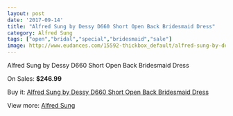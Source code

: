 ```yaml
---
layout: post
date: '2017-09-14'
title: "Alfred Sung by Dessy D660 Short Open Back Bridesmaid Dress"
category: Alfred Sung
tags: ["open","bridal","special","bridesmaid","sale"]
image: http://www.eudances.com/15592-thickbox_default/alfred-sung-by-dessy-d660-short-open-back-bridesmaid-dress.jpg
---
```

Alfred Sung by Dessy D660 Short Open Back Bridesmaid Dress

On Sales: **$246.99**
<a href="https://www.eudances.com/en/alfred-sung/4608-alfred-sung-by-dessy-d660-short-open-back-bridesmaid-dress.html"><amp-img layout="responsive" width="600" height="600" src="//www.eudances.com/15592-thickbox_default/alfred-sung-by-dessy-d660-short-open-back-bridesmaid-dress.jpg" alt="Alfred Sung by Dessy D660 Short Open Back Bridesmaid Dress 0" /></a>
<a href="https://www.eudances.com/en/alfred-sung/4608-alfred-sung-by-dessy-d660-short-open-back-bridesmaid-dress.html"><amp-img layout="responsive" width="600" height="600" src="//www.eudances.com/15595-thickbox_default/alfred-sung-by-dessy-d660-short-open-back-bridesmaid-dress.jpg" alt="Alfred Sung by Dessy D660 Short Open Back Bridesmaid Dress 1" /></a>
<a href="https://www.eudances.com/en/alfred-sung/4608-alfred-sung-by-dessy-d660-short-open-back-bridesmaid-dress.html"><amp-img layout="responsive" width="600" height="600" src="//www.eudances.com/15594-thickbox_default/alfred-sung-by-dessy-d660-short-open-back-bridesmaid-dress.jpg" alt="Alfred Sung by Dessy D660 Short Open Back Bridesmaid Dress 2" /></a>
<a href="https://www.eudances.com/en/alfred-sung/4608-alfred-sung-by-dessy-d660-short-open-back-bridesmaid-dress.html"><amp-img layout="responsive" width="600" height="600" src="//www.eudances.com/15593-thickbox_default/alfred-sung-by-dessy-d660-short-open-back-bridesmaid-dress.jpg" alt="Alfred Sung by Dessy D660 Short Open Back Bridesmaid Dress 3" /></a>

Buy it: [Alfred Sung by Dessy D660 Short Open Back Bridesmaid Dress](https://www.eudances.com/en/alfred-sung/4608-alfred-sung-by-dessy-d660-short-open-back-bridesmaid-dress.html "Alfred Sung by Dessy D660 Short Open Back Bridesmaid Dress")

View more: [Alfred Sung](https://www.eudances.com/en/52-alfred-sung "Alfred Sung")